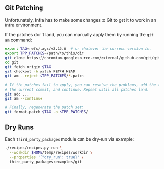 ## Git Patching

Unfortunately, Infra has to make some changes to Git to get it to work in an
Infra environment.

If the patches don't land, you can manually apply them by running the `git am`
command:

```sh
export TAG=refs/tags/v2.15.0  # or whatever the current version is.
export TPP_PATCHES=/path/to/this/dir
git clone https://chromium.googlesource.com/external/github.com/git/git
cd git
git fetch origin $TAG
git checkout -b patch FETCH_HEAD
git am --reject $TPP_PATCHES/*.patch

# If the patches fail to apply, you can resolve the problems, add the results to
# the current commit, and continue. Repeat until all patches land.
git add ...
git am --continue

# Finally, regenerate the patch set:
git format-patch $TAG -o $TPP_PATCHES/
```

## Dry Runs

Each `third_party_packages` module can be dry-run via example:

```sh
./recipes/recipes.py run \
  --workdir $HOME/temp/recipes/workdir \
  --properties '{"dry_run": true}' \
  third_party_packages:examples/git
```
